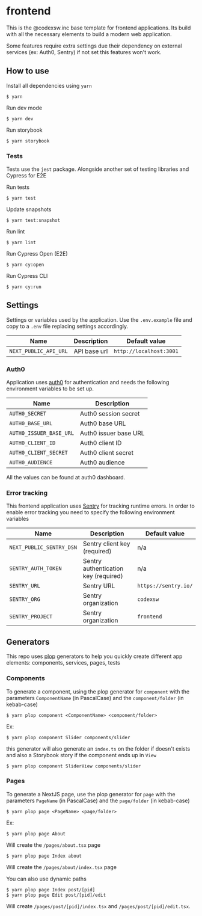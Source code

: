 # frontend

This is the @codexsw.inc base template for frontend applications. Its build with all the necessary elements
to build a modern web application.

Some features require extra settings due their dependency on external services (ex: Auth0, Sentry) if not set this
features won't work.

## How to use

Install all dependencies using `yarn`

```
$ yarn
```

Run dev mode

```
$ yarn dev
```

Run storybook

```
$ yarn storybook
```

### Tests

Tests use the `jest` package. Alongside another set of
testing libraries and Cypress for E2E

Run tests

```
$ yarn test
```

Update snapshots

```
$ yarn test:snapshot
```

Run lint

```
$ yarn lint
```

Run Cypress Open (E2E)

```
$ yarn cy:open
```

Run Cypress CLI

```
$ yarn cy:run
```

## Settings

Settings or variables used by the application. Use the `.env.example` file and copy to a `.env` file replacing settings accordingly.

| Name                  | Description  | Default value           |
| --------------------- | ------------ | ----------------------- |
| `NEXT_PUBLIC_API_URL` | API base url | `http://localhost:3001` |

### Auth0

Application uses [auth0](https://auth0.com/) for authentication and needs the following environment variables to be set up.

| Name                    | Description           |
| ----------------------- | --------------------- |
| `AUTH0_SECRET`          | Auth0 session secret  |
| `AUTH0_BASE_URL`        | Auth0 base URL        |
| `AUTH0_ISSUER_BASE_URL` | Auth0 issuer base URL |
| `AUTH0_CLIENT_ID`       | Auth0 client ID       |
| `AUTH0_CLIENT_SECRET`   | Auth0 client secret   |
| `AUTH0_AUDIENCE`        | Auth0 audience        |

All the values can be found at auth0 dashboard.

### Error tracking

This frontend application uses [Sentry](https://sentry.io/) for tracking runtime errors. In order to enable error tracking you need to specify the following environment variables

| Name                     | Description                          | Default value        |
| ------------------------ | ------------------------------------ | -------------------- |
| `NEXT_PUBLIC_SENTRY_DSN` | Sentry client key (required)         | n/a                  |
| `SENTRY_AUTH_TOKEN`      | Sentry authentication key (required) | n/a                  |
| `SENTRY_URL`             | Sentry URL                           | `https://sentry.io/` |
| `SENTRY_ORG`             | Sentry organization                  | `codexsw`            |
| `SENTRY_PROJECT`         | Sentry organization                  | `frontend`           |

## Generators

This repo uses [plop](https://plopjs.com/) generators to help you quickly create different app elements: components, services, pages, tests

### Components

To generate a component, using the plop generator for `component` with the parameters `ComponentName` (in PascalCase) and the `component/folder` (in kebab-case)

```
$ yarn plop component <ComponentName> <component/folder>
```

Ex:

```
$ yarn plop component Slider components/slider
```

this generator will also generate an `index.ts` on the folder if doesn't exists and also a Storybook story if the component
ends up in `View`

```
$ yarn plop component SliderView components/slider
```

### Pages

To generate a NextJS page, use the plop generator for `page` with the parameters `PageName` (in PascalCase) and the `page/folder` (in kebab-case)

```
$ yarn plop page <PageName> <page/folder>
```

Ex:

```
$ yarn plop page About
```

Will create the `/pages/about.tsx` page

```
$ yarn plop page Index about
```

Will create the `/pages/about/index.tsx` page

You can also use dynamic paths

```
$ yarn plop page Index post/[pid]
$ yarn plop page Edit post/[pid]/edit
```

Will create `/pages/post/[pid]/index.tsx` and
`/pages/post/[pid]/edit.tsx`.
